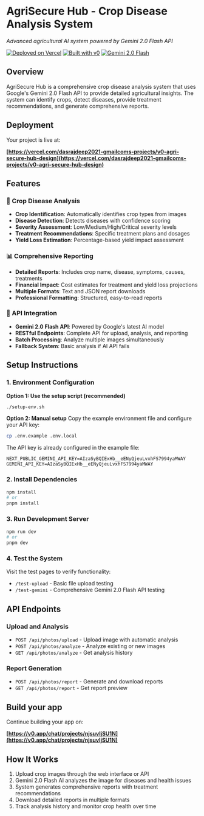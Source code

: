# AgriSecure Hub - Crop Disease Analysis System

*Advanced agricultural AI system powered by Gemini 2.0 Flash API*

[![Deployed on Vercel](https://img.shields.io/badge/Deployed%20on-Vercel-black?style=for-the-badge&logo=vercel)](https://vercel.com/dasrajdeep2021-gmailcoms-projects/v0-agri-secure-hub-design)
[![Built with v0](https://img.shields.io/badge/Built%20with-v0.app-black?style=for-the-badge)](https://v0.app/chat/projects/njsuvIjSU1N)
[![Gemini 2.0 Flash](https://img.shields.io/badge/Gemini-2.0%20Flash-blue?style=for-the-badge)](https://ai.google.dev/gemini-api)

## Overview

AgriSecure Hub is a comprehensive crop disease analysis system that uses Google's Gemini 2.0 Flash API to provide detailed agricultural insights. The system can identify crops, detect diseases, provide treatment recommendations, and generate comprehensive reports.

## Deployment

Your project is live at:

**[https://vercel.com/dasrajdeep2021-gmailcoms-projects/v0-agri-secure-hub-design](https://vercel.com/dasrajdeep2021-gmailcoms-projects/v0-agri-secure-hub-design)**

## Features

### 🌱 Crop Disease Analysis
- **Crop Identification**: Automatically identifies crop types from images
- **Disease Detection**: Detects diseases with confidence scoring
- **Severity Assessment**: Low/Medium/High/Critical severity levels
- **Treatment Recommendations**: Specific treatment plans and dosages
- **Yield Loss Estimation**: Percentage-based yield impact assessment

### 📊 Comprehensive Reporting
- **Detailed Reports**: Includes crop name, disease, symptoms, causes, treatments
- **Financial Impact**: Cost estimates for treatment and yield loss projections
- **Multiple Formats**: Text and JSON report downloads
- **Professional Formatting**: Structured, easy-to-read reports

### 🔧 API Integration
- **Gemini 2.0 Flash API**: Powered by Google's latest AI model
- **RESTful Endpoints**: Complete API for upload, analysis, and reporting
- **Batch Processing**: Analyze multiple images simultaneously
- **Fallback System**: Basic analysis if AI API fails

## Setup Instructions

### 1. Environment Configuration

**Option 1: Use the setup script (recommended)**
```bash
./setup-env.sh
```

**Option 2: Manual setup**
Copy the example environment file and configure your API key:

```bash
cp .env.example .env.local
```

The API key is already configured in the example file:
```env
NEXT_PUBLIC_GEMINI_API_KEY=AIzaSyBQIExHb__eENyQjeuLvxhFS7994yaMWAY
GEMINI_API_KEY=AIzaSyBQIExHb__eENyQjeuLvxhFS7994yaMWAY
```

### 2. Install Dependencies

```bash
npm install
# or
pnpm install
```

### 3. Run Development Server

```bash
npm run dev
# or
pnpm dev
```

### 4. Test the System

Visit the test pages to verify functionality:
- `/test-upload` - Basic file upload testing
- `/test-gemini` - Comprehensive Gemini 2.0 Flash API testing

## API Endpoints

### Upload and Analysis
- `POST /api/photos/upload` - Upload image with automatic analysis
- `POST /api/photos/analyze` - Analyze existing or new images
- `GET /api/photos/analyze` - Get analysis history

### Report Generation
- `POST /api/photos/report` - Generate and download reports
- `GET /api/photos/report` - Get report preview

## Build your app

Continue building your app on:

**[https://v0.app/chat/projects/njsuvIjSU1N](https://v0.app/chat/projects/njsuvIjSU1N)**

## How It Works

1. Upload crop images through the web interface or API
2. Gemini 2.0 Flash AI analyzes the image for diseases and health issues
3. System generates comprehensive reports with treatment recommendations
4. Download detailed reports in multiple formats
5. Track analysis history and monitor crop health over time